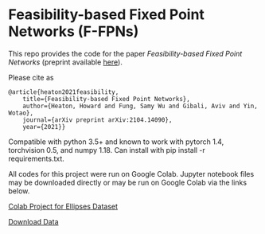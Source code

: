 # Feasibility-based Fixed Point Networks (F-FPNs)

This repo provides the code for the paper _Feasibility-based Fixed Point Networks_ (preprint available [here](https://arxiv.org/abs/2104.14090)). 

Please cite as

    @article{heaton2021feasibility,
        title={Feasibility-based Fixed Point Networks},
        author={Heaton, Howard and Fung, Samy Wu and Gibali, Aviv and Yin, Wotao},
        journal={arXiv preprint arXiv:2104.14090},
        year={2021}}

Compatible with python 3.5+ and known to work with pytorch 1.4, torchvision 0.5, and numpy 1.18. Can install with pip install -r requirements.txt.

All codes for this project were run on Google Colab. Jupyter notebook files may be downloaded directly or may be run on Google Colab via the links below.

[Colab Project for Ellipses Dataset](https://colab.research.google.com/drive/1Tl3nMPyWfB-FKRzWKJWGjAI99hqVqj_Q?usp=sharing)

[Download Data](https://drive.google.com/drive/folders/1Z0A3c-D4dnrhlXM8cpgC1b7Ltyu0wpgQ?usp=sharing)
